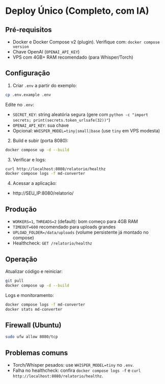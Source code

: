 # Deploy Único (Completo, com IA)

## Pré‑requisitos
- Docker e Docker Compose v2 (plugin). Verifique com: `docker compose version`
- Chave OpenAI (`OPENAI_API_KEY`)
- VPS com 4GB+ RAM recomendado (para Whisper/Torch)

## Configuração
1) Criar `.env` a partir do exemplo:
```bash
cp .env.example .env
```
Edite no `.env`:
- `SECRET_KEY`: string aleatória segura (gere com `python -c "import secrets; print(secrets.token_urlsafe(32))"`)
- `OPENAI_API_KEY`: sua chave
- Opcional: `WHISPER_MODEL=tiny|small|base` (use `tiny` em VPS modesta)

2) Build e subir (porta 8080):
```bash
docker compose up -d --build
```

3) Verificar e logs:
```bash
curl http://localhost:8080/relatorio/healthz
docker compose logs -f md-converter
```

4) Acessar a aplicação:
- http://SEU_IP:8080/relatorio/

## Produção
- `WORKERS=1`, `THREADS=2` (default): bom começo para 4GB RAM
- `TIMEOUT=600` recomendado para uploads grandes
- `UPLOAD_FOLDER=/data/uploads` (volume persistente já montado no compose)
- Healthcheck: `GET /relatorio/healthz`

## Operação
Atualizar código e reiniciar:
```bash
git pull
docker compose up -d --build
```

Logs e monitoramento:
```bash
docker compose logs -f md-converter
docker stats md-converter
```

## Firewall (Ubuntu)
```bash
sudo ufw allow 8080/tcp
```

## Problemas comuns
- Torch/Whisper pesados: use `WHISPER_MODEL=tiny` no `.env`.
- Falha no healthcheck: confira `docker compose logs -f` e `curl http://localhost:8080/relatorio/healthz`.

